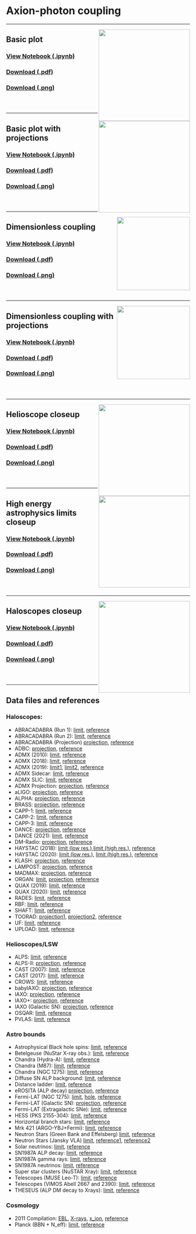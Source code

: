 # Axion-photon coupling
---
[<img align="right" height="250" src="../plots/plots_png/AxionPhoton.png">](https://github.com/cajohare/AxionLimits/raw/master/plots/plots_png/AxionPhoton.png)
## Basic plot
### [View Notebook (.ipynb)](https://github.com/cajohare/AxionLimits/blob/master/AxionPhoton.ipynb)
### [Download (.pdf)](https://github.com/cajohare/AxionLimits/raw/master/plots/AxionPhoton.pdf)
### [Download (.png)](https://github.com/cajohare/AxionLimits/raw/master/plots/plots_png/AxionPhoton.png)
### &nbsp;
---
[<img align="right" height="250" src="../plots/plots_png/AxionPhoton_with_Projections.png">](https://github.com/cajohare/AxionLimits/raw/master/plots/plots_png/AxionPhoton_with_Projections.png)
## Basic plot with projections
### [View Notebook (.ipynb)](https://github.com/cajohare/AxionLimits/blob/master/AxionPhoton.ipynb)
### [Download (.pdf)](https://github.com/cajohare/AxionLimits/raw/master/plots/AxionPhoton_with_Projections.pdf)
### [Download (.png)](https://github.com/cajohare/AxionLimits/raw/master/plots/plots_png/AxionPhoton_with_Projections.png)
### &nbsp;
---
[<img align="right" height="200" src="../plots/plots_png/AxionPhoton_Rescaled_NoProjections.png">](https://github.com/cajohare/AxionLimits/raw/master/plots/plots_png/AxionPhoton_Rescaled_NoProjections.png)
## Dimensionless coupling
### [View Notebook (.ipynb)](https://github.com/cajohare/AxionLimits/blob/master/AxionPhoton.ipynb)
### [Download (.pdf)](https://github.com/cajohare/AxionLimits/raw/master/plots/AxionPhoton_Rescaled_NoProjections.pdf)
### [Download (.png)](https://github.com/cajohare/AxionLimits/raw/master/plots/plots_png/AxionPhoton_Rescaled_NoProjections.png)
### &nbsp;
---
[<img align="right" height="200" src="../plots/plots_png/AxionPhoton_Rescaled.png">](https://github.com/cajohare/AxionLimits/raw/master/plots/plots_png/AxionPhoton_Rescaled.png)
## Dimensionless coupling with projections
### [View Notebook (.ipynb)](https://github.com/cajohare/AxionLimits/blob/master/AxionPhoton.ipynb)
### [Download (.pdf)](https://github.com/cajohare/AxionLimits/raw/master/plots/AxionPhoton_Rescaled.pdf)
### [Download (.png)](https://github.com/cajohare/AxionLimits/raw/master/plots/plots_png/AxionPhoton_Rescaled.png)
### &nbsp;
---
[<img align="right" height="250" src="../plots/plots_png/AxionPhoton_IAXOCloseup.png">](https://github.com/cajohare/AxionLimits/raw/master/plots/plots_png/AxionPhoton_IAXOCloseup.png)
## Helioscope closeup
### [View Notebook (.ipynb)](https://github.com/cajohare/AxionLimits/blob/master/AxionPhoton_Closeups.ipynb)
### [Download (.pdf)](https://github.com/cajohare/AxionLimits/raw/master/plots/AxionPhoton_IAXOCloseup.pdf)
### [Download (.png)](https://github.com/cajohare/AxionLimits/raw/master/plots/plots_png/AxionPhoton_IAXOCloseup.png)
### &nbsp;
---
[<img align="right" height="250" src="../plots/plots_png/AxionPhoton_AstroCloseUp.png">](https://github.com/cajohare/AxionLimits/raw/master/plots/plots_png/AxionPhoton_AstroCloseUp.png)
## High energy astrophysics limits closeup
### [View Notebook (.ipynb)](https://github.com/cajohare/AxionLimits/blob/master/AxionPhoton_Closeups.ipynb)
### [Download (.pdf)](https://github.com/cajohare/AxionLimits/raw/master/plots/AxionPhoton_AstroCloseUp.pdf)
### [Download (.png)](https://github.com/cajohare/AxionLimits/raw/master/plots/plots_png/AxionPhoton_AstroCloseUp.png)
### &nbsp;
---
[<img align="right" height="250" src="../plots/plots_png/AxionPhoton_RadioFreqCloseup.png">](https://github.com/cajohare/AxionLimits/raw/master/plots/plots_png/AxionPhoton_RadioFreqCloseup.png)
## Haloscopes closeup
### [View Notebook (.ipynb)](https://github.com/cajohare/AxionLimits/blob/master/AxionPhoton_Closeups.ipynb)
### [Download (.pdf)](https://github.com/cajohare/AxionLimits/raw/master/plots/AxionPhoton_RadioFreqCloseup.pdf)
### [Download (.png)](https://github.com/cajohare/AxionLimits/raw/master/plots/plots_png/AxionPhoton_RadioFreqCloseup.png)
### &nbsp;
---

## Data files and references

### Haloscopes:
* ABRACADABRA (Run 1): [limit](https://github.com/cajohare/AxionLimits/raw/master/limit_data/AxionPhoton/ABRACADABRA.txt),  [reference](https://arxiv.org/abs/1810.12257)
* ABRACADABRA (Run 2): [limit](https://github.com/cajohare/AxionLimits/raw/master/limit_data/AxionPhoton/ABRACADABRA_run2.txt), [reference](https://arxiv.org/abs/2102.06722)
* ABRACADABRA (Projection) [projection](https://github.com/cajohare/AxionLimits/raw/master/limit_data/AxionPhoton/Projections/ABRACADABRA.txt), [reference](https://abracadabra.mit.edu/)
* ADBC: [projection](https://github.com/cajohare/AxionLimits/raw/master/limit_data/AxionPhoton/Projections/ADBC.txt), [reference](https://arxiv.org/abs/1809.01656)
* ADMX (2010): [limit](https://github.com/cajohare/AxionLimits/raw/master/limit_data/AxionPhoton/ADMX.txt), [reference](https://arxiv.org/abs/0910.5914)
* ADMX (2018): [limit](https://github.com/cajohare/AxionLimits/raw/master/limit_data/AxionPhoton/ADMX2018.txt), [reference](https://arxiv.org/abs/1804.05750)
* ADMX (2019): [limit1](https://github.com/cajohare/AxionLimits/raw/master/limit_data/AxionPhoton/ADMX2019_1.txt), [limit2](https://github.com/cajohare/AxionLimits/raw/master/limit_data/AxionPhoton/ADMX2019_2.txt), [reference](https://arxiv.org/abs/1910.08638)
* ADMX Sidecar: [limit](https://github.com/cajohare/AxionLimits/raw/master/limit_data/AxionPhoton/ADMX_Sidecar.txt), [reference](https://arxiv.org/abs/1901.00920)
* ADMX SLIC: [limit](https://github.com/cajohare/AxionLimits/raw/master/limit_data/AxionPhoton/ADMX_SLIC.txt), [reference](https://arxiv.org/abs/1911.05772)
* ADMX Projection: [projection](https://github.com/cajohare/AxionLimits/raw/master/limit_data/AxionPhoton/Projections/ADMX_Projected.txt),  [reference](https://arxiv.org/abs/1612.08296)
* aLIGO: [projection](https://github.com/cajohare/AxionLimits/raw/master/limit_data/AxionPhoton/Projections/aLIGO.txt), [reference](https://arxiv.org/abs/1903.02017)
* ALPHA: [projection](https://github.com/cajohare/AxionLimits/raw/master/limit_data/AxionPhoton/Projections/PlasmaHaloscope.txt), [reference](https://arxiv.org/abs/1904.11872)
* BRASS: [projection](https://github.com/cajohare/AxionLimits/raw/master/limit_data/AxionPhoton/Projections/BRASS.txt), [reference](https://www1.physik.uni-hamburg.de/iexp/gruppe-horns/forschung/brass.html)
* CAPP-1: [limit](https://github.com/cajohare/AxionLimits/raw/master/limit_data/AxionPhoton/CAPP-1.txt), [reference](https://arxiv.org/abs/2001.05102)
* CAPP-2: [limit](https://github.com/cajohare/AxionLimits/raw/master/limit_data/AxionPhoton/CAPP-2.txt), [reference](https://arxiv.org/abs/2008.10141)
* CAPP-3: [limit](https://github.com/cajohare/AxionLimits/raw/master/limit_data/AxionPhoton/CAPP-3.txt), [reference](https://arxiv.org/abs/2012.10764)
* DANCE: [projection](https://github.com/cajohare/AxionLimits/raw/master/limit_data/AxionPhoton/Projections/DANCE.txt), [reference](https://arxiv.org/abs/1911.05196)
* DANCE (2021): [limit](https://github.com/cajohare/AxionLimits/raw/master/limit_data/AxionPhoton/DANCE.txt), [reference](https://arxiv.org/abs/2105.06252)
* DM-Radio: [projection](https://github.com/cajohare/AxionLimits/raw/master/limit_data/AxionPhoton/Projections/DMRadio.txt), [reference](https://indico.mit.edu/event/151/contributions/295/attachments/96/172/Dark%20Matter%20Radio_CambridgeAxions2021.pdf)
* HAYSTAC (2018): [limit (low res.)](https://github.com/cajohare/AxionLimits/raw/master/limit_data/AxionPhoton/HAYSTAC.txt),[limit (high res.)](https://github.com/cajohare/AxionLimits/raw/master/limit_data/AxionPhoton/HAYSTAC_highres.txt), [reference](https://arxiv.org/abs/1803.03690)
* HAYSTAC (2020): [limit (low res.)](https://github.com/cajohare/AxionLimits/raw/master/limit_data/AxionPhoton/HAYSTAC_2020.txt), [limit (high res.)](https://github.com/cajohare/AxionLimits/raw/master/limit_data/AxionPhoton/HAYSTAC_2020_highres.txt), [reference](https://arxiv.org/abs/2008.01853)
* KLASH: [projection](https://github.com/cajohare/AxionLimits/raw/master/limit_data/AxionPhoton/Projections/KLASH.txt), [reference](https://arxiv.org/abs/1707.06010)
* LAMPOST: [projection](https://github.com/cajohare/AxionLimits/raw/master/limit_data/AxionPhoton/Projections/LAMPOST.txt), [reference](https://arxiv.org/abs/1803.11455)
* MADMAX: [projection](https://github.com/cajohare/AxionLimits/raw/master/limit_data/AxionPhoton/Projections/MADMAX.txt), [reference](https://arxiv.org/abs/2003.10894)
* ORGAN: [limit](https://github.com/cajohare/AxionLimits/raw/master/limit_data/AxionPhoton/ORGAN.txt), [projection](https://github.com/cajohare/AxionLimits/raw/master/limit_data/AxionPhoton/Projections/ORGAN_Projected.txt), [reference](https://arxiv.org/abs/1706.00209)
* QUAX (2019): [limit](https://github.com/cajohare/AxionLimits/raw/master/limit_data/AxionPhoton/QUAX.txt), [reference](https://arxiv.org/abs/1903.06547)
* QUAX (2020): [limit](https://github.com/cajohare/AxionLimits/raw/master/limit_data/AxionPhoton/QUAX2.txt), [reference](https://arxiv.org/abs/2012.09498)
* RADES: [limit](https://github.com/cajohare/AxionLimits/raw/master/limit_data/AxionPhoton/RADES.txt), [reference](https://arxiv.org/abs/2104.13798)
* RBF: [limit](https://github.com/cajohare/AxionLimits/raw/master/limit_data/AxionPhoton/RBF_UF_Haloscopes.txt), [reference](https://journals.aps.org/prl/abstract/10.1103/PhysRevLett.59.839)
* SHAFT: [limit](https://github.com/cajohare/AxionLimits/raw/master/limit_data/AxionPhoton/SHAFT.txt), [reference](https://arxiv.org/abs/2003.03348)
* TOORAD: [projection1](https://github.com/cajohare/AxionLimits/raw/master/limit_data/AxionPhoton/Projections/TOORAD1.txt), [projection2](https://github.com/cajohare/AxionLimits/raw/master/limit_data/AxionPhoton/Projections/TOORAD2.txt), [reference](https://arxiv.org/abs/2102.05366)
* UF: [limit](https://github.com/cajohare/AxionLimits/raw/master/limit_data/AxionPhoton/UF.txt), [reference](https://journals.aps.org/prd/abstract/10.1103/PhysRevD.42.1297)
* UPLOAD: [limit](https://github.com/cajohare/AxionLimits/raw/master/limit_data/AxionPhoton/UPLOAD.txt), [reference](https://arxiv.org/abs/1912.07751)

### Helioscopes/LSW
* ALPS: [limit](https://github.com/cajohare/AxionLimits/raw/master/limit_data/AxionPhoton/ALPS.txt), [reference](https://arxiv.org/abs/1004.1313)
* ALPS-II: [projection](https://github.com/cajohare/AxionLimits/raw/master/limit_data/AxionPhoton/Projections/ALPS-II.txt), [reference](https://arxiv.org/abs/2009.14294)
* CAST (2007): [limit](https://github.com/cajohare/AxionLimits/raw/master/limit_data/AxionPhoton/CAST_highm.txt), [reference](https://arxiv.org/abs/hep-ex/0702006)
* CAST (2017): [limit](https://github.com/cajohare/AxionLimits/raw/master/limit_data/AxionPhoton/CAST.txt), [reference](https://arxiv.org/abs/1705.02290)
* CROWS: [limit](https://github.com/cajohare/AxionLimits/raw/master/limit_data/AxionPhoton/CROWS.txt), [reference](https://arxiv.org/abs/1310.8098)
* babyIAXO: [projection](https://github.com/cajohare/AxionLimits/raw/master/limit_data/AxionPhoton/Projections/babyIAXO.txt), [reference](https://arxiv.org/abs/1212.4633)
* IAXO: [projection](https://github.com/cajohare/AxionLimits/raw/master/limit_data/AxionPhoton/Projections/IAXO.txt), [reference](https://arxiv.org/abs/1212.4633)
* IAXO+: [projection](https://github.com/cajohare/AxionLimits/raw/master/limit_data/AxionPhoton/Projections/IAXO_plus.txt), [reference](https://arxiv.org/abs/1212.4633)
* IAXO (Galactic SN): [projection](https://github.com/cajohare/AxionLimits/raw/master/limit_data/AxionPhoton/Projections/IAXO_plus_SN_Spica1.txt), [reference](https://arxiv.org/abs/1212.4633)
* OSQAR: [limit](https://github.com/cajohare/AxionLimits/raw/master/limit_data/AxionPhoton/OSQAR.txt), [reference](https://arxiv.org/abs/1506.08082)
* PVLAS: [limit](https://github.com/cajohare/AxionLimits/raw/master/limit_data/AxionPhoton/PVLAS.txt), [reference](https://arxiv.org/abs/1510.08052)

### Astro bounds
* Astrophysical Black hole spins: [limit](https://github.com/cajohare/AxionLimits/raw/master/limit_data/fa/BlackHoleSpins_Mehta.txt), [reference](https://arxiv.org/abs/2011.08693)
* Betelgeuse (NuStar X-ray obs.): [limit](https://github.com/cajohare/AxionLimits/raw/master/limit_data/Betelgeuse.txt), [reference](https://arxiv.org/abs/2009.09059)
* Chandra (Hydra-A): [limit](https://github.com/cajohare/AxionLimits/raw/master/limit_data/AxionPhoton/HYDRA_A.txt), [reference](https://arxiv.org/abs/1304.0989)
* Chandra (M87): [limit](https://github.com/cajohare/AxionLimits/raw/master/limit_data/AxionPhoton/M87.txt), [reference](https://arxiv.org/abs/1703.07354)
* Chandra (NGC 1275): [limit](https://github.com/cajohare/AxionLimits/raw/master/limit_data/AxionPhoton/Chandra.txt), [reference](https://arxiv.org/abs/1907.05475)
* Diffuse SN ALP background: [limit](https://github.com/cajohare/AxionLimits/raw/master/limit_data/AxionPhoton/DSNALP.txt), [reference](https://arxiv.org/abs/2008.11741)
* Distance ladder: [limit](https://github.com/cajohare/AxionLimits/raw/master/limit_data/AxionPhoton/SN_distances.txt), [reference](https://arxiv.org/abs/2011.05993)
* eROSITA (ALP decay) [projection](https://github.com/cajohare/AxionLimits/raw/master/limit_data/AxionPhoton/Projections/eROSITA.txt), [reference](https://arxiv.org/pdf/2103.13241.pdf)
* Fermi-LAT (NGC 1275): [limit](https://github.com/cajohare/AxionLimits/raw/master/limit_data/AxionPhoton/Fermi_bound.txt), [hole](https://github.com/cajohare/AxionLimits/raw/master/limit_data/AxionPhoton/Fermi_hole.txt), [reference](https://arxiv.org/abs/1603.06978)
* Fermi-LAT (Galactic SN): [projection](https://github.com/cajohare/AxionLimits/raw/master/limit_data/AxionPhoton/Projections/FermiSN.txt), [reference](https://arxiv.org/abs/1609.02350)
* Fermi-LAT (Extragalactic SNe): [limit](https://github.com/cajohare/AxionLimits/raw/master/limit_data/AxionPhoton/SNe-gamma.txt), [reference](https://arxiv.org/abs/2006.06722)
* HESS (PKS 2155-304): [limit](https://github.com/cajohare/AxionLimits/raw/master/limit_data/AxionPhoton/HESS.txt), [reference](https://arxiv.org/abs/1311.3148)
* Horizontal branch stars: [limit](https://github.com/cajohare/AxionLimits/raw/master/limit_data/AxionPhoton/HorizontalBranch.txt), [reference](https://arxiv.org/abs/1406.6053)
* Mrk 421 (ARGO-YBJ+Fermi): [limit](https://github.com/cajohare/AxionLimits/raw/master/limit_data/AxionPhoton/Mrk421.txt), [reference](https://arxiv.org/abs/2008.09464)
* Neutron Stars (Green Bank and Effelsberg) [limit](https://github.com/cajohare/AxionLimits/raw/master/limit_data/AxionPhoton/NeutronStars_GreenBank.txt), [reference](https://arxiv.org/abs/2004.00011)
* Neutron Stars (Jansky VLA) [limit](https://github.com/cajohare/AxionLimits/raw/master/limit_data/AxionPhoton/NeutronStars_VLA.txt), [reference1](https://arxiv.org/abs/2008.01877), [reference2](https://arxiv.org/abs/2008.11188)
* Solar neutrinos: [limit](https://github.com/cajohare/AxionLimits/raw/master/limit_data/AxionPhoton/SolarNu.txt), [reference](https://arxiv.org/abs/1501.01639)
* SN1987A ALP decay: [limit](https://github.com/cajohare/AxionLimits/raw/master/limit_data/AxionPhoton/SN1987A_decay.txt), [reference](https://arxiv.org/abs/1702.02964)
* SN1987A gamma rays: [limit](https://github.com/cajohare/AxionLimits/raw/master/limit_data/AxionPhoton/SN1987A_gamma.txt), [reference](https://arxiv.org/abs/1410.3747)
* SN1987A neutrinos: [limit](https://github.com/cajohare/AxionLimits/raw/master/limit_data/AxionPhoton/SN1987A_2019.txt), [reference](https://arxiv.org/abs/1808.10136)
* Super star clusters (NuSTAR Xray): [limit](https://github.com/cajohare/AxionLimits/raw/master/limit_data/AxionPhoton/Xray-SuperStarClusters.txt), [reference](https://arxiv.org/abs/2008.03305)
* Telescopes (MUSE Leo-T): [limit](https://github.com/cajohare/AxionLimits/raw/master/limit_data/AxionPhoton/Telescopes_MUSE.txt), [reference](https://arxiv.org/abs/2009.01310)
* Telescopes (VIMOS Abell 2667 and 2390): [limit](https://github.com/cajohare/AxionLimits/raw/master/limit_data/AxionPhoton/Telescopes_VIMOS.txt), [reference](https://arxiv.org/abs/astro-ph/0611502)
* THESEUS (ALP DM decay to Xrays): [limit](https://github.com/cajohare/AxionLimits/raw/master/limit_data/AxionPhoton/Projections/THESEUS.txt), [reference](https://arxiv.org/abs/2008.08306)

### Cosmology
* 2011 Compilation: [EBL](https://github.com/cajohare/AxionLimits/raw/master/limit_data/AxionPhoton/EBL.txt), [X-rays](https://github.com/cajohare/AxionLimits/raw/master/limit_data/AxionPhoton/XRAY.txt), [x_ion](https://github.com/cajohare/AxionLimits/raw/master/limit_data/AxionPhoton/x_ion.txt), [reference](https://arxiv.org/abs/1110.2895)
* Planck (BBN + N_eff): [limit](https://github.com/cajohare/AxionLimits/raw/master/limit_data/AxionPhoton/BBN_Neff.txt), [reference](https://arxiv.org/abs/2002.08370)
